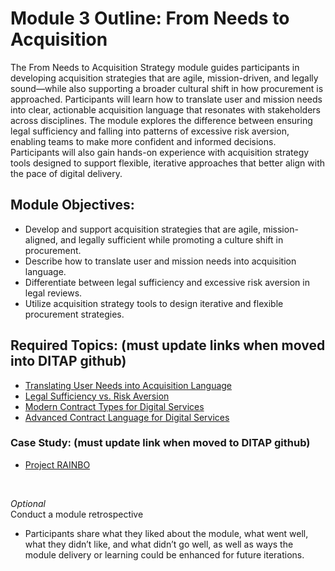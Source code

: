 # Module 3 Outline: From Needs to Acquisition 
The From Needs to Acquisition Strategy module guides participants in developing acquisition strategies that are agile, mission-driven, and legally sound—while also supporting a broader cultural shift in how procurement is approached. Participants will learn how to translate user and mission needs into clear, actionable acquisition language that resonates with stakeholders across disciplines. The module explores the difference between ensuring legal sufficiency and falling into patterns of excessive risk aversion, enabling teams to make more confident and informed decisions. Participants will also gain hands-on experience with acquisition strategy tools designed to support flexible, iterative approaches that better align with the pace of digital delivery.

## Module Objectives:
- Develop and support acquisition strategies that are agile, mission-aligned, and legally sufficient while promoting a culture shift in procurement.
- Describe how to translate user and mission needs into acquisition language.
- Differentiate between legal sufficiency and excessive risk aversion in legal reviews.
- Utilize acquisition strategy tools to design iterative and flexible procurement strategies.

## Required Topics: (must update links when moved into DITAP github)
- [Translating User Needs into Acquisition Language](https://docs.google.com/document/d/1sNYsy59bsvo9K6wl-HGHzlEBu7snpahZIV1fRlxfT8o/edit?tab=t.4t1cxppn65v0)
- [Legal Sufficiency vs. Risk Aversion](https://docs.google.com/document/d/1sNYsy59bsvo9K6wl-HGHzlEBu7snpahZIV1fRlxfT8o/edit?tab=t.4icm07ar6tzi)
- [Modern Contract Types for Digital Services](https://docs.google.com/document/d/1sNYsy59bsvo9K6wl-HGHzlEBu7snpahZIV1fRlxfT8o/edit?tab=t.f69y5rv4mrlt)
- [Advanced Contract Language for Digital Services](https://docs.google.com/document/d/1sNYsy59bsvo9K6wl-HGHzlEBu7snpahZIV1fRlxfT8o/edit?tab=t.545f3qg50ize)
  
### Case Study: (must update link when moved to DITAP github)
- [Project RAINBO](https://docs.google.com/document/d/1nwzeQdVGMOxQxJTkSutb517Cn1jE1-KCe36U20w4eXc/edit?usp=sharing)
<br>

_Optional_ </br>
Conduct a module retrospective
- Participants share what they liked about the module, what went well, what they didn’t like, and what didn’t go well, as well as ways the module delivery or learning could be enhanced for future iterations.


